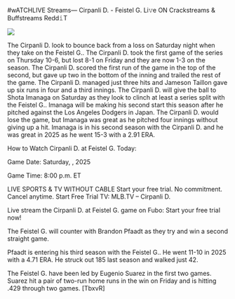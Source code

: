#wATCHLIVE Streams— Cirpanli D. - Feistel G. Li𝚟e ON Crackstreams & Buffstreams Redd𝚒T  
  
  
[![](https://i.imgur.com/qSNzIqt.png)](https://movie.rssnews.media/MeoiElPts.php)  
  
The Cirpanli D. look to bounce back from a loss on Saturday night when they take on the Feistel G.. The Cirpanli D. took the first game of the series on Thursday 10-6, but lost 8-1 on Friday and they are now 1-3 on the season. The Cirpanli D. scored the first run of the game in the top of the second, but gave up two in the bottom of the inning and trailed the rest of the game. The Cirpanli D. managed just three hits and Jameson Taillon gave up six runs in four and a third innings. The Cirpanli D. will give the ball to Shota Imanaga on Saturday as they look to clinch at least a series split with the Feistel G.. Imanaga will be making his second start this season after he pitched against the Los Angeles Dodgers in Japan. The Cirpanli D. would lose the game, but Imanaga was great as he pitched four innings without giving up a hit. Imanaga is in his second season with the Cirpanli D. and he was great in 2025 as he went 15-3 with a 2.91 ERA.

How to Watch Cirpanli D. at Feistel G. Today:

Game Date: Saturday, , 2025

Game Time: 8:00 p.m. ET

LIVE SPORTS & TV WITHOUT CABLE
Start your free trial. No commitment. Cancel anytime.
Start Free Trial
TV: MLB.TV – Cirpanli D.

Live stream the Cirpanli D. at Feistel G. game on Fubo: Start your free trial now!

The Feistel G. will counter with Brandon Pfaadt as they try and win a second straight game.

Pfaadt is entering his third season with the Feistel G.. He went 11-10 in 2025 with a 4.71 ERA. He struck out 185 last season and walked just 42.

The Feistel G. have been led by Eugenio Suarez in the first two games. Suarez hit a pair of two-run home runs in the win on Friday and is hitting .429 through two games. [TbxvR]